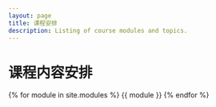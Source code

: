 ```yaml
---
layout: page
title: 课程安排
description: Listing of course modules and topics.
---
```


# 课程内容安排

{% for module in site.modules %}
{{ module }}
{% endfor %}
